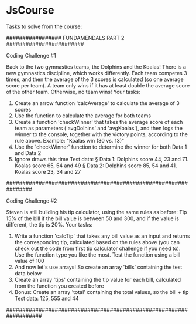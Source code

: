 # JsCourse

Tasks to solve from the course:

#################  FUNDAMENDALS PART 2  ########################

Coding Challenge #1

Back to the two gymnastics teams, the Dolphins and the Koalas! There is a new 
gymnastics discipline, which works differently.
Each team competes 3 times, and then the average of the 3 scores is calculated (so 
one average score per team).
A team only wins if it has at least double the average score of the other team. 
Otherwise, no team wins!
Your tasks:
1. Create an arrow function 'calcAverage' to calculate the average of 3 scores
2. Use the function to calculate the average for both teams
3. Create a function 'checkWinner' that takes the average score of each team 
as parameters ('avgDolhins' and 'avgKoalas'), and then logs the winner 
to the console, together with the victory points, according to the rule above. 
Example: "Koalas win (30 vs. 13)"
4. Use the 'checkWinner' function to determine the winner for both Data 1 and 
Data 2
5. Ignore draws this time
Test data:
§ Data 1: Dolphins score 44, 23 and 71. Koalas score 65, 54 and 49
§ Data 2: Dolphins score 85, 54 and 41. Koalas score 23, 34 and 27


################################################################

Coding Challenge #2

Steven is still building his tip calculator, using the same rules as before: Tip 15% of 
the bill if the bill value is between 50 and 300, and if the value is different, the tip is 
20%.
Your tasks:
1. Write a function 'calcTip' that takes any bill value as an input and returns 
the corresponding tip, calculated based on the rules above (you can check out 
the code from first tip calculator challenge if you need to). Use the function 
type you like the most. Test the function using a bill value of 100
2. And now let's use arrays! So create an array 'bills' containing the test data 
below
3. Create an array 'tips' containing the tip value for each bill, calculated from 
the function you created before
4. Bonus: Create an array 'total' containing the total values, so the bill + tip
Test data: 125, 555 and 44

###################################################################